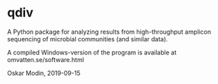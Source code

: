 # qdiv
A Python package for analyzing results from high-throughput amplicon sequencing of microbial communities (and similar data).

A compiled Windows-version of the program is available at omvatten.se/software.html

Oskar Modin, 2019-09-15
